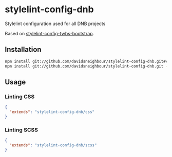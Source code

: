 # stylelint-config-dnb
Stylelint configuration used for all DNB projects

Based on [stylelint-config-twbs-bootstrap](https://github.com/twbs/stylelint-config-twbs-bootstrap/).

## Installation

```bash
npm install git://github.com/davidsneighbour/stylelint-config-dnb.git#v1.0.0 --save-dev # or
npm install git://github.com/davidsneighbour/stylelint-config-dnb.git --save-dev
```

## Usage

### Linting CSS

```json
{
  "extends": "stylelint-config-dnb/css"
}
```

### Linting SCSS

```json
{
  "extends": "stylelint-config-dnb/scss"
}
```
